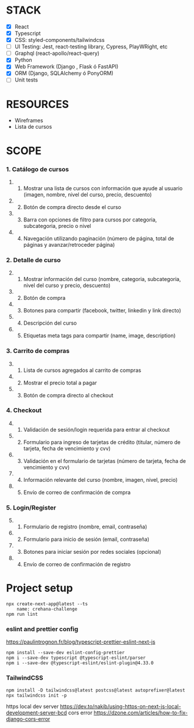 # STACK
- [x] React
- [x] Typescript
- [x] CSS: styled-components/tailwindcss
- [ ] UI Testing: Jest, react-testing library, Cypress, PlayWRight, etc
- [ ] Graphql (react-apollo/react-query)
- [x] Python
- [x] Web Framework (Django , Flask ó FastAPI)
- [x] ORM (Django, SQLAlchemy ó PonyORM)
- [ ] Unit tests
# RESOURCES
* Wireframes
* Lista de cursos
# SCOPE
### 1. Catálogo de cursos
1. 1. Mostrar una lista de cursos con información que ayude al usuario (imagen,
nombre, nivel del curso, precio, descuento)
1. 2. Botón de compra directo desde el curso
1. 3. Barra con opciones de filtro para cursos por categoria, subcategoria, precio o
nivel
1. 4. Navegación utilizando paginación (número de página, total de páginas y
avanzar/retroceder página)
### 2. Detalle de curso
2. 1. Mostrar información del curso (nombre, categoria, subcategoria, nivel del
curso y precio, descuento)
2. 2. Botón de compra
2. 3. Botones para compartir (facebook, twitter, linkedin y link directo)
2. 4. Descripción del curso
2. 5. Etiquetas meta tags para compartir (name, image, description)
### 3. Carrito de compras
3. 1. Lista de cursos agregados al carrito de compras
3. 2. Mostrar el precio total a pagar
3. 3. Botón de compra directo al checkout
### 4. Checkout
4. 1. Validación de sesión/login requerida para entrar al checkout
4. 2. Formulario para ingreso de tarjetas de crédito (titular, número de tarjeta,
fecha de vencimiento y cvv)
4. 3. Validación en el formulario de tarjetas (número de tarjeta, fecha de
vencimiento y cvv)
4. 4. Información relevante del curso (nombre, imagen, nivel, precio)
4. 5. Envío de correo de confirmación de compra
### 5. Login/Register
5. 1. Formulario de registro (nombre, email, contraseña)
5. 2. Formulario para inicio de sesión (email, contraseña)
5. 3. Botones para iniciar sesión por redes sociales (opcional)
5. 4. Envío de correo de confirmación de registro

# Project setup

```console
npx create-next-app@latest --ts
	name: crehana-challenge
npm run lint
```
### eslint and prettier config
https://paulintrognon.fr/blog/typescript-prettier-eslint-next-js

```console
npm install --save-dev eslint-config-prettier
npm i --save-dev typescript @typescript-eslint/parser
npm i --save-dev @typescript-eslint/eslint-plugin@4.33.0
```

### TailwindCSS

```console
npm install -D tailwindcss@latest postcss@latest autoprefixer@latest
npx tailwindcss init -p

```
https local dev server
https://dev.to/nakib/using-https-on-next-js-local-development-server-bcd
cors error
https://dzone.com/articles/how-to-fix-django-cors-error
